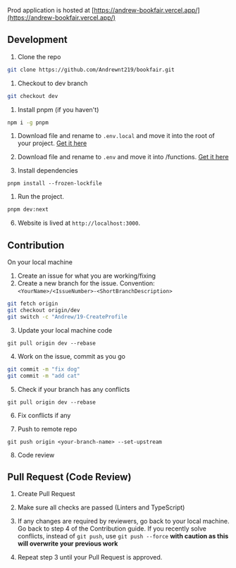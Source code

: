 Prod application is hosted at [https://andrew-bookfair.vercel.app/](https://andrew-bookfair.vercel.app/)

## Development

1. Clone the repo

```bash
git clone https://github.com/Andrewnt219/bookfair.git
```

1. Checkout to dev branch

```bash
git checkout dev
```

1. Install pnpm (if you haven't)

```bash
npm i -g pnpm
```

1. Download file and rename to `.env.local` and move it into the root of your project. [Get it here](https://seneca.sharepoint.com/:u:/r/sites/Spring2022-PRJ666NBB-Team05/Shared%20Documents/Team%2005/.env.local?csf=1&web=1&e=TWPxt4)

1. Download file and rename to `.env` and move it into /functions. [Get it here](https://seneca.sharepoint.com/:u:/s/Spring2022-PRJ666NBB-Team05/ERW4v9zEq-JLmOZa-Ii31KUBp3sT6hZw8Oive5jh7utGUA?e=MMK5CJ)

1. Install dependencies

```
pnpm install --frozen-lockfile
```

1. Run the project.

```bash
pnpm dev:next
```

6. Website is lived at `http://localhost:3000`.

## Contribution

On your local machine

1. Create an issue for what you are working/fixing
2. Create a new branch for the issue. Convention: `<YourName>/<IssueNumber>-<ShortBranchDescription>`

```bash
git fetch origin
git checkout origin/dev
git switch -c "Andrew/19-CreateProfile
```

3. Update your local machine code

```
git pull origin dev --rebase
```

4. Work on the issue, commit as you go

```bash
git commit -m "fix dog"
git commit -m "add cat"
```

5. Check if your branch has any conflicts

```
git pull origin dev --rebase
```

6. Fix conflicts if any

7. Push to remote repo

```
git push origin <your-branch-name> --set-upstream
```

8. Code review

## Pull Request (Code Review)

1. Create Pull Request

2. Make sure all checks are passed (Linters and TypeScript)

3. If any changes are required by reviewers, go back to your local machine. Go back to step 4 of the Contribution guide. If you recently solve conflicts, instead of `git push`, use `git push --force` **with caution as this will overwrite your previous work**

4. Repeat step 3 until your Pull Request is approved.
